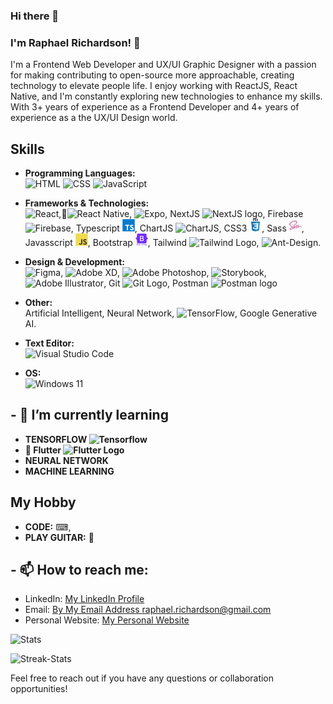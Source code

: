 ### Hi there 👋
### I'm Raphael Richardson! 👋


I'm a Frontend Web Developer and UX/UI Graphic Designer with a passion for making contributing to open-source more approachable, creating technology to elevate people life. I enjoy working with ReactJS, React Native, and I'm constantly exploring new technologies to enhance my skills. With 3+ years of experience as a Frontend Developer and 4+ years of experience as a the UX/UI Design world.

## Skills
- **Programming Languages:** </br>
  ![HTML](https://img.shields.io/badge/-HTML-E34F26?style=flat-square&logo=html5&logoColor=white)
  ![CSS](https://img.shields.io/badge/-CSS-1572B6?style=flat-square&logo=css3&logoColor=white)
  ![JavaScript](https://img.shields.io/badge/-JavaScript-F7DF1E?style=flat-square&logo=javascript&logoColor=black)
- **Frameworks & Technologies:** </br>
![React](https://img.shields.io/badge/react-%2320232a.svg?style=for-the-badge&logo=react&logoColor=%2361DAFB),📱![React Native](https://img.shields.io/badge/react_native-%2320232a.svg?style=for-the-badge&logo=react&logoColor=%2361DAFB), ![Expo](https://img.shields.io/badge/expo-1C1E24?style=for-the-badge&logo=expo&logoColor=#D04A37), NextJS <img src="https://cdn.worldvectorlogo.com/logos/nextjs-2.svg" alt="NextJS logo" width="20" height="20">, Firebase <img src="https://www.vectorlogo.zone/logos/firebase/firebase-icon.svg" alt="Firebase" width="20" height="20">, Typescript <img src="https://raw.githubusercontent.com/devicons/devicon/master/icons/typescript/typescript-original.svg" alt="Typescript Logo" width="20" height="20">, ChartJS <img src="https://www.chartjs.org/media/logo-title.svg" alt="ChartJS" width="20" height="20">, CSS3 <img src="https://raw.githubusercontent.com/devicons/devicon/master/icons/css3/css3-original-wordmark.svg" alt="CSS Logo" width="20" height="20">, Sass <img src="https://raw.githubusercontent.com/devicons/devicon/master/icons/sass/sass-original.svg" alt="Sass Logo" width="20" height="20">, Javasscript <img src="https://raw.githubusercontent.com/devicons/devicon/master/icons/javascript/javascript-original.svg" alt="Javascript" width="20" height="20">, Bootstrap <img src="https://raw.githubusercontent.com/devicons/devicon/master/icons/bootstrap/bootstrap-plain-wordmark.svg" alt="Bootstrap Logo" width="20" height="20">, Tailwind <img src="https://www.vectorlogo.zone/logos/tailwindcss/tailwindcss-icon.svg" alt="Tailwind Logo" width="20" height="20">, ![Ant-Design](https://img.shields.io/badge/-AntDesign-%230170FE?style=for-the-badge&logo=ant-design&logoColor=white).


- **Design & Development:** </br>
![Figma](https://img.shields.io/badge/figma-%23F24E1E.svg?style=for-the-badge&logo=figma&logoColor=white), ![Adobe XD](https://img.shields.io/badge/Adobe%20XD-470137?style=for-the-badge&logo=Adobe%20XD&logoColor=#FF61F6), ![Adobe Photoshop](https://img.shields.io/badge/adobe%20photoshop-%2331A8FF.svg?style=for-the-badge&logo=adobe%20photoshop&logoColor=white), ![Storybook](https://img.shields.io/badge/-Storybook-FF4785?style=for-the-badge&logo=storybook&logoColor=white),![Adobe Illustrator](https://img.shields.io/badge/adobe%20illustrator-%23FF9A00.svg?style=for-the-badge&logo=adobe%20illustrator&logoColor=white), Git <img src="https://www.vectorlogo.zone/logos/git-scm/git-scm-icon.svg" alt="Git Logo" width="20" height="20">, Postman <img src="https://www.vectorlogo.zone/logos/getpostman/getpostman-icon.svg" alt="Postman logo" width="20" height="20">

- **Other:** </br> Artificial Intelligent, Neural Network, ![TensorFlow](https://img.shields.io/badge/TensorFlow-%23FF6F00.svg?style=for-the-badge&logo=TensorFlow&logoColor=white), Google Generative AI.
- **Text Editor:** </br> ![Visual Studio Code](https://img.shields.io/badge/Visual%20Studio%20Code-0078d7.svg?style=for-the-badge&logo=visual-studio-code&logoColor=white)
-  **OS:** </br> ![Windows 11](https://img.shields.io/badge/Windows%2011-%230079d5.svg?style=for-the-badge&logo=Windows%2011&logoColor=white)

 ## - 🌱 I’m currently learning 
 - **TENSORFLOW <img src="https://www.vectorlogo.zone/logos/tensorflow/tensorflow-icon.svg" alt="Tensorflow" width="20" height="20">**
 - **📱 Flutter  <img src="https://www.vectorlogo.zone/logos/flutterio/flutterio-icon.svg" alt="Flutter Logo" width="20" height="20">**
 - **NEURAL NETWORK**
 - **MACHINE LEARNING**

 ## My Hobby
 - **CODE:** ⌨,
 - **PLAY GUITAR:** 🎸


## - 📫 How to reach me: 
- LinkedIn: [My LinkedIn Profile](https://linkedin.com/in/raprichardson)
- Email: [By My Email Address raphael.richardson@gmail.com](raphael.richardson@gmail.com)
- Personal Website: [My Personal Website](https://raphaelrichardsonb.web.app)


![Stats](https://github-readme-stats.vercel.app/api/top-langs?username=rapric2115&show_icons=true&locale=en&layout=compact)

![Streak-Stats](https://github-readme-streak-stats.herokuapp.com/?user=rapric2115&)


Feel free to reach out if you have any questions or collaboration opportunities!




<!--
**rapric2115/rapric2115** is a ✨ _special_ ✨ repository because its `README.md` (this file) appears on your GitHub profile.

Here are some ideas to get you started:

- 🔭 I’m currently working on ...
- 🌱 I’m currently learning ...
- 👯 I’m looking to collaborate on ...
- 🤔 I’m looking for help with ...
- 💬 Ask me about ...
- 📫 How to reach me: ...
- 😄 Pronouns: ...
- ⚡ Fun fact: ...
-->
